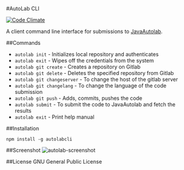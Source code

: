 #AutoLab CLI  

[![Code Climate](https://codeclimate.com/github/prasadtalasila/autolabcli/badges/gpa.svg)](https://codeclimate.com/github/prasadtalasila/autolabcli)    

A client command line interface for submissions to [JavaAutolab](https://github.com/prasadtalasila/JavaAutolab).



##Commands
* `autolab init` - Initializes local repository and authenticates
* `autolab exit` - Wipes off the credentials from the system
* `autolab git create` - Creates a repository on Gitlab
* `autolab git delete` - Deletes the specified repository from Gitlab
* `autolab git changeserver` - To change the host of the gitlab server
* `autolab git changelang` - To change the language of the code submission
* `autolab git push` - Adds, commits, pushes the code
* `autolab submit` -  To submit the code to JavaAutolab and fetch the results
* `autolab exit` - Print help manual


##Installation
```
npm install -g autolabcli
```

##Screenshot
![autolab-screenshot](https://cloud.githubusercontent.com/assets/13795788/21156451/e1d7cf04-c19b-11e6-9174-593ab68be76a.png)

##License
GNU General Public License
